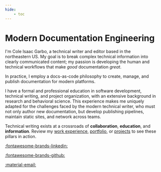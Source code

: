 ```yaml
---
hide: 
    - toc
---
```


# Modern Documentation Engineering

I'm Cole Isaac Garbo, a technical writer and editor based in the northeastern US. My goal is to break complex technical information into clearly communicated content; my passion is developing the human and technical workflows that make *good* documentation *great*.

In practice, I employ a docs-as-code philosophy to create, manage, and publish documentation for modern platforms.

I have a formal and professional education in software development, technical writing, and project organization, with an extensive background in research and behavioral science. This experience makes me uniquely adapted for the challenges faced by the modern technical writer, who must not only author new documentation, but develop publishing pipelines, maintain static sites, and network across teams.

Technical writing exists at a crossroads of **collaboration**, **education**, and **information**. Review my [work experience](./resume.md), [portfolio](./portfolio/index.md), or [projects](./projects.md) to see these pillars in action.

<div class="icons" markdown>

[:fontawesome-brands-linkedin:](https://www.linkedin.com/in/cole-isaac/)

[:fontawesome-brands-github:](https://github.com/conceptualshark)

[:material-email:](mailto:colegarbo@gmail.com)

</div>